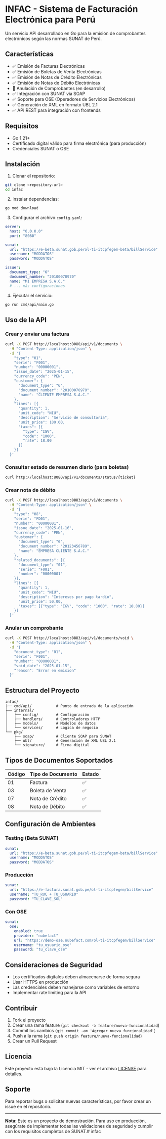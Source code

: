 # INFAC - Sistema de Facturación Electrónica para Perú

Un servicio API desarrollado en Go para la emisión de comprobantes electrónicos según las normas SUNAT de Perú.

## Características

- ✅ Emisión de Facturas Electrónicas
- ✅ Emisión de Boletas de Venta Electrónicas  
- ✅ Emisión de Notas de Crédito Electrónicas
- ✅ Emisión de Notas de Débito Electrónicas
- 🚧 Anulación de Comprobantes (en desarrollo)
- ✅ Integración con SUNAT via SOAP
- ✅ Soporte para OSE (Operadores de Servicios Electrónicos)
- ✅ Generación de XML en formato UBL 2.1
- ✅ API REST para integración con frontends

## Requisitos

- Go 1.21+
- Certificado digital válido para firma electrónica (para producción)
- Credenciales SUNAT o OSE

## Instalación

1. Clonar el repositorio:
```bash
git clone <repository-url>
cd infac
```

2. Instalar dependencias:
```bash
go mod download
```

3. Configurar el archivo `config.yaml`:
```yaml
server:
  host: "0.0.0.0"
  port: "8080"

sunat:
  url: "https://e-beta.sunat.gob.pe/ol-ti-itcpfegem-beta/billService"
  username: "MODDATOS"
  password: "MODDATOS"

issuer:
  document_type: "6"
  document_number: "20100070970"
  name: "MI EMPRESA S.A.C."
  # ... más configuraciones
```

4. Ejecutar el servicio:
```bash
go run cmd/api/main.go
```

## Uso de la API

### Crear y enviar una factura

```bash
curl -X POST http://localhost:8080/api/v1/documents \
  -H "Content-Type: application/json" \
  -d '{
    "type": "01",
    "serie": "F001",
    "number": "00000001",
    "issue_date": "2025-01-15",
    "currency_code": "PEN",
    "customer": {
      "document_type": "6",
      "document_number": "20100070970",
      "name": "CLIENTE EMPRESA S.A.C."
    },
    "lines": [{
      "quantity": 1,
      "unit_code": "NIU",
      "description": "Servicio de consultoría",
      "unit_price": 100.00,
      "taxes": [{
        "type": "IGV",
        "code": "1000",
        "rate": 18.00
      }]
    }]
  }'
```

### Consultar estado de resumen diario (para boletas)

```bash
curl http://localhost:8080/api/v1/documents/status/{ticket}
```

### Crear nota de débito

```bash
curl -X POST http://localhost:8883/api/v1/documents \
  -H "Content-Type: application/json" \
  -d '{
    "type": "08",
    "serie": "FD01",
    "number": "00000001",
    "issue_date": "2025-01-16",
    "currency_code": "PEN",
    "customer": {
      "document_type": "6",
      "document_number": "20123456789",
      "name": "EMPRESA CLIENTE S.A.C."
    },
    "related_documents": [{
      "document_type": "01",
      "serie": "F001",
      "number": "00000001"
    }],
    "lines": [{
      "quantity": 1,
      "unit_code": "NIU",
      "description": "Intereses por pago tardío",
      "unit_price": 50.00,
      "taxes": [{"type": "IGV", "code": "1000", "rate": 18.00}]
    }]
  }'
```

### Anular un comprobante

```bash
curl -X POST http://localhost:8883/api/v1/documents/void \
  -H "Content-Type: application/json" \
  -d '{
    "document_type": "01",
    "serie": "F001", 
    "number": "00000001",
    "void_date": "2025-01-15",
    "reason": "Error en emision"
  }'
```

## Estructura del Proyecto

```
infac/
├── cmd/api/           # Punto de entrada de la aplicación
├── internal/
│   ├── config/        # Configuración
│   ├── handlers/      # Controladores HTTP
│   ├── models/        # Modelos de datos
│   └── services/      # Lógica de negocio
└── pkg/
    ├── soap/          # Cliente SOAP para SUNAT
    ├── ubl/           # Generación de XML UBL 2.1
    └── signature/     # Firma digital
```

## Tipos de Documentos Soportados

| Código | Tipo de Documento | Estado |
|--------|-------------------|---------|
| 01 | Factura | ✅ |
| 03 | Boleta de Venta | ✅ |
| 07 | Nota de Crédito | ✅ |
| 08 | Nota de Débito | ✅ |

## Configuración de Ambientes

### Testing (Beta SUNAT)
```yaml
sunat:
  url: "https://e-beta.sunat.gob.pe/ol-ti-itcpfegem-beta/billService"
  username: "MODDATOS"
  password: "MODDATOS"
```

### Producción
```yaml
sunat:
  url: "https://e-factura.sunat.gob.pe/ol-ti-itcpfegem/billService"
  username: "TU_RUC + TU_USUARIO"
  password: "TU_CLAVE_SOL"
```

### Con OSE
```yaml
sunat:
  ose:
    enabled: true
    provider: "nubefact"
    url: "https://demo-ose.nubefact.com/ol-ti-itcpfegem/billService"
    username: "tu_usuario_ose"
    password: "tu_clave_ose"
```

## Consideraciones de Seguridad

- Los certificados digitales deben almacenarse de forma segura
- Usar HTTPS en producción
- Las credenciales deben manejarse como variables de entorno
- Implementar rate limiting para la API

## Contribuir

1. Fork el proyecto
2. Crear una rama feature (`git checkout -b feature/nueva-funcionalidad`)
3. Commit los cambios (`git commit -am 'Agregar nueva funcionalidad'`)
4. Push a la rama (`git push origin feature/nueva-funcionalidad`)
5. Crear un Pull Request

## Licencia

Este proyecto está bajo la Licencia MIT - ver el archivo [LICENSE](LICENSE) para detalles.

## Soporte

Para reportar bugs o solicitar nuevas características, por favor crear un issue en el repositorio.

---

**Nota**: Este es un proyecto de demostración. Para uso en producción, asegúrate de implementar todas las validaciones de seguridad y cumplir con los requisitos completos de SUNAT.# infac
